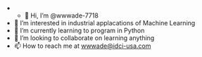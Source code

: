 - - 👋 Hi, I’m @wwwade-7718
- 👀 I’m interested in industrial applacations of Machine Learning
- 🌱 I’m currently learning to program in Python
- 💞️ I’m looking to collaborate on learning anything 
- 📫 How to reach me at wwwade@idci-usa.com 

<!---
wwwade-7718/wwwade-7718 is a ✨ special ✨ repository because its `README.md` (this file) appears on your GitHub profile.
You can click the Preview link to take a look at your changes.
--->
